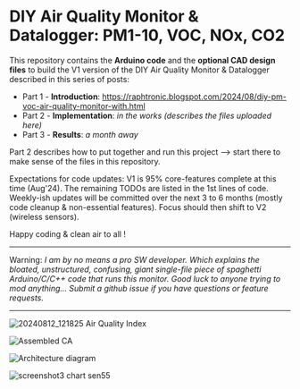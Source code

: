 # DIY Air Quality Monitor & Datalogger: PM1-10, VOC, NOx, CO2

This repository contains the **Arduino code** and the **optional CAD design files** to build the V1 version of the DIY Air Quality Monitor & Datalogger described in this series of posts:
* Part 1 - **Introduction**: https://raphtronic.blogspot.com/2024/08/diy-pm-voc-air-quality-monitor-with.html
* Part 2 - **Implementation**:      _in the works (describes the files uploaded here)_
* Part 3 - **Results**:  _a month away_

Part 2 describes how to put together and run this project --> start there to make sense of the files in this repository.

Expectations for code updates: V1 is 95% core-features complete at this time (Aug'24). The remaining TODOs are listed in the 1st lines of code. Weekly-ish updates will be committed over the next 3 to 6 months (mostly code cleanup & non-essential features). Focus should then shift to V2 (wireless sensors).

Happy coding & clean air to all !
** **
Warning: _I am by no means a pro SW developer. Which explains the bloated, unstructured, confusing, giant single-file piece of spaghetti Arduino/C/C++ code that runs this monitor. Good luck to anyone trying to mod anything... Submit a github issue if you have questions or feature requests._
** **

![20240812_121825 Air Quality Index](https://github.com/user-attachments/assets/c70e8b9c-75d2-4e7d-b0cb-0024cb651dc5)

![Assembled CA](https://github.com/user-attachments/assets/638d40f3-8258-47c4-82fe-a588055b3c21)

![Architecture diagram](https://github.com/user-attachments/assets/49711054-e817-4ed8-9b47-8c0bdb0f40cf)

![screenshot3 chart sen55](https://github.com/user-attachments/assets/4786bc32-a46e-4b42-89d1-75a3057155c2)
